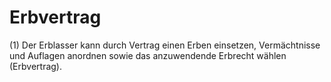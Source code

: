 # Erbvertrag

(1) Der Erblasser kann durch Vertrag einen Erben einsetzen, Vermächtnisse und Auflagen anordnen sowie das anzuwendende Erbrecht wählen (Erbvertrag).